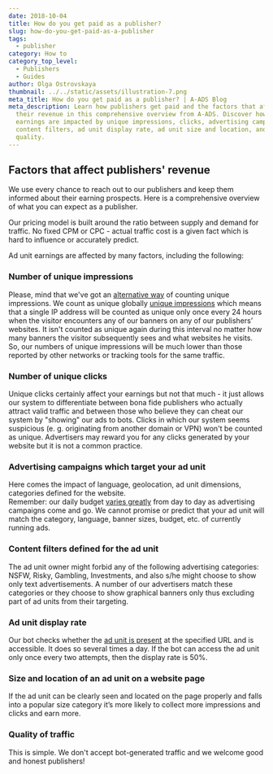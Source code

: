 ```yaml
---
date: 2018-10-04
title: How do you get paid as a publisher?
slug: how-do-you-get-paid-as-a-publisher
tags:
  - publisher
category: How to
category_top_level:
  - Publishers
  - Guides
author: Olga Ostrovskaya
thumbnail: ../../static/assets/illustration-7.png
meta_title: How do you get paid as a publisher? | A-ADS Blog
meta_description: Learn how publishers get paid and the factors that affect
  their revenue in this comprehensive overview from A-ADS. Discover how ad unit
  earnings are impacted by unique impressions, clicks, advertising campaigns,
  content filters, ad unit display rate, ad unit size and location, and traffic
  quality.
---
```

## Factors that affect publishers' revenue

We use every chance to reach out to our publishers and keep them informed about their earning prospects. Here is a comprehensive overview of what you can expect as a publisher.

Our pricing model is built around the ratio between supply and demand for traffic. No fixed CPM or CPC - actual traffic cost is a given fact which is hard to influence or accurately predict.

Ad unit earnings are affected by many factors, including the following:

### Number of unique impressions

Please, mind that we've got an [alternative way](https://a-ads.com/blog/2018-10-04-counting-unique-impressions/) of counting unique impressions. We count as unique globally [unique impressions](https://a-ads.com/blog/counting-unique-impressions/) which means that a single IP address will be counted as unique only once every 24 hours when the visitor encounters any of our banners on any of our publishers’ websites. It isn't counted as unique again during this interval no matter how many banners the visitor subsequently sees and what websites he visits. So, our numbers of unique impressions will be much lower than those reported by other networks or tracking tools for the same traffic.

### **Number of unique clicks**

Unique clicks certainly affect your earnings but not that much - it just allows our system to differentiate between bona fide publishers who actually attract valid traffic and between those who believe they can cheat our system by "showing" our ads to bots. Clicks in which our system seems suspicious (e. g. originating from another domain or VPN) won't be counted as unique.  Advertisers may reward you for any clicks generated by your website but it is not a common practice.

### **Advertising campaigns which target your ad unit**

Here comes the impact of language, geolocation, ad unit dimensions, categories defined for the website.\
Remember: our daily budget [varies greatly](https://a-ads.com/blog/2019-08-11-how-does-daily-budget-work/) from day to day as advertising campaigns come and go. We cannot promise or predict that your ad unit will match the category, language, banner sizes, budget, etc. of currently running ads.

### **Content filters defined for the ad unit**

The ad unit owner might forbid any of the following advertising categories: NSFW, Risky, Gambling, Investments, and also s/he might choose to show only text advertisements.  A number of our advertisers match these categories or they choose to show graphical banners only thus excluding part of ad units from their targeting.

### **Ad unit display rate**

Our bot checks whether the [ad unit is present](https://a-ads.com/blog/how-to-place-an-ad-unit-code-correctly/) at the specified URL and is accessible. It does so several times a day. If the bot can access the ad unit only once every two attempts, then the display rate is 50%.

### **Size and location of an ad unit on a website page**

If the ad unit can be clearly seen and located on the page properly and falls into a popular size category it’s more likely to collect more impressions and clicks and earn more.

### **Quality of traffic**

This is simple. We don't accept bot-generated traffic and we welcome good and honest publishers!